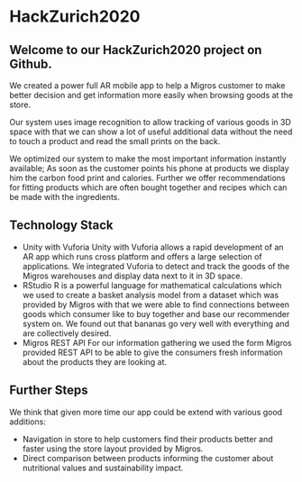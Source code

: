 # HackZurich2020

## Welcome to our HackZurich2020 project on Github. 

We created a power full AR mobile app to help a Migros customer to make better decision and get information more easily when browsing goods at the store.

Our system uses image recognition to allow tracking of various goods in 3D space with that we can show a lot of useful additional data without the need to touch a product and read the small prints on the back.

We optimized our system to make the most important information instantly available; As soon as the customer points his phone at products we display him the carbon food print and calories. Further we offer recommendations for fitting products which are often bought together and recipes which can be made with the ingredients.

## Technology Stack
- Unity with Vuforia
  Unity with Vuforia allows a rapid development of an AR app which runs  cross platform and offers a large selection of applications. We integrated Vuforia to detect and track the goods of the Migros warehouses and display data next to it in 3D space.
- RStudio
  R is a powerful language for mathematical calculations which we used to create a basket analysis model from a dataset which was provided by Migros with that we were able to find connections between goods which consumer like to buy together and base our recommender system on. We found out that bananas go very well with everything and are collectively desired.
- Migros REST API
  For our information gathering we used the form Migros provided REST API to be able to give the consumers fresh information about the products they are looking at. 

## Further Steps
We think that given more time our app could be extend with various good additions:
- Navigation in store to help customers find their products better and faster using the store layout provided by Migros.
- Direct comparison between products informing the customer about nutritional values and sustainability impact.
